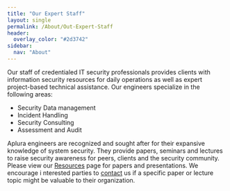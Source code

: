 ```yaml
---
title: "Our Expert Staff"
layout: single
permalink: /About/Out-Expert-Staff
header:
  overlay_color: "#2d3742"
sidebar:
  nav: "About"
---
```


Our staff of credentialed IT security professionals provides clients with
information security resources for daily operations as well as expert
project-based technical assistance. Our engineers specialize in the
following areas:

*   Security Data management
*   Incident Handling
*   Security Consulting
*   Assessment and Audit

Aplura engineers are recognized and sought after for their expansive knowledge
of system security. They provide papers, seminars and lectures to raise security
awareness for peers, clients and the security community. Please view our
[Resources](/Reasoures) page for papers and presentations. We encourage i
nterested parties to [contact](/Contact) us if a specific paper or lecture
topic might be valuable to their organization.
